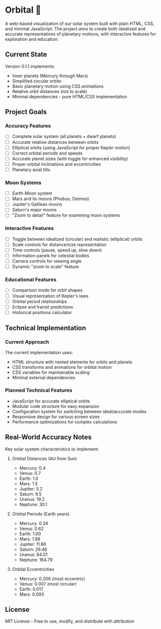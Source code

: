 # Orbital 💫

A web-based visualization of our solar system built with plain HTML, CSS, and minimal JavaScript. The project aims to create both idealized and accurate representations of planetary motions, with interactive features for exploration and education.

## Current State

Version 0.1.1 implements:
- Inner planets (Mercury through Mars)
- Simplified circular orbits
- Basic planetary motion using CSS animations
- Relative orbit distances (not to scale)
- Minimal dependencies - pure HTML/CSS implementation

## Project Goals

### Accuracy Features
- [ ] Complete solar system (all planets + dwarf planets)
- [ ] Accurate relative distances between orbits
- [ ] Elliptical orbits (using JavaScript for proper Kepler motion)
- [ ] Correct orbital periods and speeds
- [ ] Accurate planet sizes (with toggle for enhanced visibility)
- [ ] Proper orbital inclinations and eccentricities
- [ ] Planetary axial tilts

### Moon Systems
- [ ] Earth-Moon system
- [ ] Mars and its moons (Phobos, Deimos)
- [ ] Jupiter's Galilean moons
- [ ] Saturn's major moons
- [ ] "Zoom to detail" feature for examining moon systems

### Interactive Features
- [ ] Toggle between idealized (circular) and realistic (elliptical) orbits
- [ ] Scale controls for distance/size representation
- [ ] Time controls (pause, speed up, slow down)
- [ ] Information panels for celestial bodies
- [ ] Camera controls for viewing angle
- [ ] Dynamic "zoom to scale" feature

### Educational Features
- [ ] Comparison mode for orbit shapes
- [ ] Visual representation of Kepler's laws
- [ ] Orbital period relationships
- [ ] Eclipse and transit predictions
- [ ] Historical positions calculator

## Technical Implementation

### Current Approach
The current implementation uses:
- HTML structure with nested elements for orbits and planets
- CSS transforms and animations for orbital motion
- CSS variables for maintainable scaling
- Minimal external dependencies

### Planned Technical Features
- JavaScript for accurate elliptical orbits
- Modular code structure for easy expansion
- Configuration system for switching between ideal/accurate modes
- Responsive design for various screen sizes
- Performance optimizations for complex calculations

## Real-World Accuracy Notes

Key solar system characteristics to implement:

1. Orbital Distances (AU from Sun)
   - Mercury: 0.4
   - Venus: 0.7
   - Earth: 1.0
   - Mars: 1.5
   - Jupiter: 5.2
   - Saturn: 9.5
   - Uranus: 19.2
   - Neptune: 30.1

2. Orbital Periods (Earth years)
   - Mercury: 0.24
   - Venus: 0.62
   - Earth: 1.00
   - Mars: 1.88
   - Jupiter: 11.86
   - Saturn: 29.46
   - Uranus: 84.01
   - Neptune: 164.79

3. Orbital Eccentricities
   - Mercury: 0.206 (most eccentric)
   - Venus: 0.007 (most circular)
   - Earth: 0.017
   - Mars: 0.093

## License

MIT License - Free to use, modify, and distribute with attribution